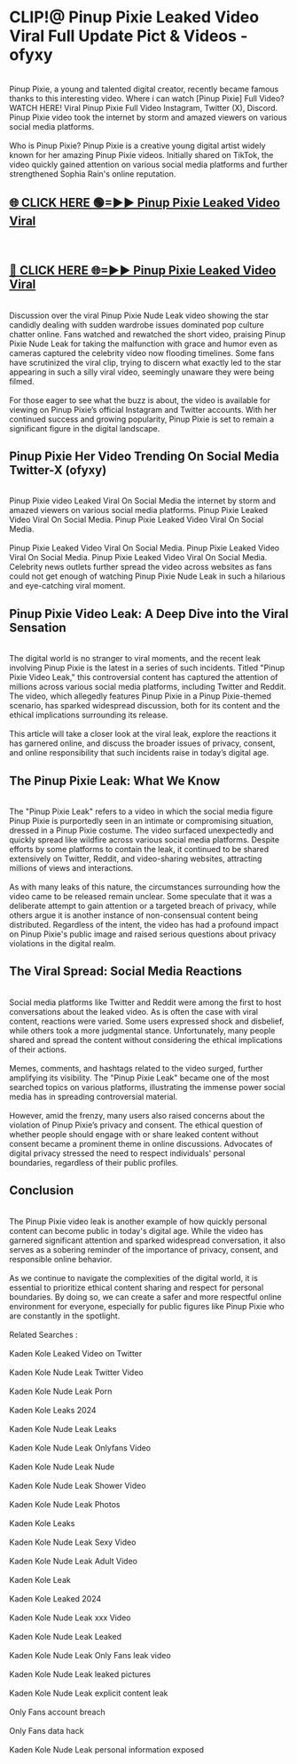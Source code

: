 # CLIP!@ Pinup Pixie Leaked Video Viral Full Update Pict & Videos - ofyxy
<br>
Pinup Pixie, a young and talented digital creator, recently became famous thanks to this interesting video. Where i can watch [Pinup Pixie] Full Video? WATCH HERE! Viral Pinup Pixie Full Video Instagram, Twitter (X), Discord. Pinup Pixie video took the internet by storm and amazed viewers on various social media platforms.
<br><br>
Who is Pinup Pixie? Pinup Pixie is a creative young digital artist widely known for her amazing Pinup Pixie videos. Initially shared on TikTok, the video quickly gained attention on various social media platforms and further strengthened Sophia Rain's online reputation.
<br>
<h2><a href="https://bestclip.site?title=Pinup_Pixie">🌐 CLICK HERE 🟢=►► Pinup Pixie Leaked Video Viral</a></h2>
<br>
<h2><a href="https://bestclip.site?title=Pinup_Pixie">🔴 CLICK HERE 🌐=►► Pinup Pixie Leaked Video Viral</a></h2>
<br>
Discussion over the viral Pinup Pixie Nude Leak video showing the star candidly dealing with sudden wardrobe issues dominated pop culture chatter online. Fans watched and rewatched the short video, praising Pinup Pixie Nude Leak for taking the malfunction with grace and humor even as cameras captured the celebrity video now flooding timelines. Some fans have scrutinized the viral clip, trying to discern what exactly led to the star appearing in such a silly viral video, seemingly unaware they were being filmed.
<br><br>
For those eager to see what the buzz is about, the video is available for viewing on Pinup Pixie’s official Instagram and Twitter accounts. With her continued success and growing popularity, Pinup Pixie is set to remain a significant figure in the digital landscape.
<br>
<h2>Pinup Pixie Her Video Trending On Social Media Twitter-X (ofyxy)</h2>
<br>
Pinup Pixie video Leaked Viral On Social Media the internet by storm and amazed viewers on various social media platforms. Pinup Pixie Leaked Video Viral On Social Media. Pinup Pixie Leaked Video Viral On Social Media.
<br><br>
Pinup Pixie Leaked Video Viral On Social Media. Pinup Pixie Leaked Video Viral On Social Media. Pinup Pixie Leaked Video Viral On Social Media. Celebrity news outlets further spread the video across websites as fans could not get enough of watching Pinup Pixie Nude Leak in such a hilarious and eye-catching viral moment.
<br>
<h2>Pinup Pixie Video Leak: A Deep Dive into the Viral Sensation</h2>
<br>
The digital world is no stranger to viral moments, and the recent leak involving Pinup Pixie is the latest in a series of such incidents. Titled "Pinup Pixie Video Leak," this controversial content has captured the attention of millions across various social media platforms, including Twitter and Reddit. The video, which allegedly features Pinup Pixie in a Pinup Pixie-themed scenario, has sparked widespread discussion, both for its content and the ethical implications surrounding its release.
<br><br>
This article will take a closer look at the viral leak, explore the reactions it has garnered online, and discuss the broader issues of privacy, consent, and online responsibility that such incidents raise in today’s digital age.
<br>
<h2>The Pinup Pixie Leak: What We Know</h2>
<br>
The "Pinup Pixie Leak" refers to a video in which the social media figure Pinup Pixie is purportedly seen in an intimate or compromising situation, dressed in a Pinup Pixie costume. The video surfaced unexpectedly and quickly spread like wildfire across various social media platforms. Despite efforts by some platforms to contain the leak, it continued to be shared extensively on Twitter, Reddit, and video-sharing websites, attracting millions of views and interactions.
<br><br>
As with many leaks of this nature, the circumstances surrounding how the video came to be released remain unclear. Some speculate that it was a deliberate attempt to gain attention or a targeted breach of privacy, while others argue it is another instance of non-consensual content being distributed. Regardless of the intent, the video has had a profound impact on Pinup Pixie's public image and raised serious questions about privacy violations in the digital realm.
<br>
<h2>The Viral Spread: Social Media Reactions</h2>
<br>
Social media platforms like Twitter and Reddit were among the first to host conversations about the leaked video. As is often the case with viral content, reactions were varied. Some users expressed shock and disbelief, while others took a more judgmental stance. Unfortunately, many people shared and spread the content without considering the ethical implications of their actions.
<br><br>
Memes, comments, and hashtags related to the video surged, further amplifying its visibility. The "Pinup Pixie Leak" became one of the most searched topics on various platforms, illustrating the immense power social media has in spreading controversial material.
<br><br>
However, amid the frenzy, many users also raised concerns about the violation of Pinup Pixie’s privacy and consent. The ethical question of whether people should engage with or share leaked content without consent became a prominent theme in online discussions. Advocates of digital privacy stressed the need to respect individuals' personal boundaries, regardless of their public profiles.
<br>
<h2>Conclusion</h2>
<br>
The Pinup Pixie video leak is another example of how quickly personal content can become public in today's digital age. While the video has garnered significant attention and sparked widespread conversation, it also serves as a sobering reminder of the importance of privacy, consent, and responsible online behavior.
<br><br>
As we continue to navigate the complexities of the digital world, it is essential to prioritize ethical content sharing and respect for personal boundaries. By doing so, we can create a safer and more respectful online environment for everyone, especially for public figures like Pinup Pixie who are constantly in the spotlight.
<br><br>
Related Searches :
<br><br>
Kaden Kole Leaked Video on Twitter
<br><br>
Kaden Kole Nude Leak Twitter Video
<br><br>
Kaden Kole Nude Leak Porn
<br><br>
Kaden Kole Leaks 2024
<br><br>
Kaden Kole Nude Leak Leaks
<br><br>
Kaden Kole Nude Leak Onlyfans Video
<br><br>
Kaden Kole Nude Leak Nude
<br><br>
Kaden Kole Nude Leak Shower Video
<br><br>
Kaden Kole Nude Leak Photos
<br><br>
Kaden Kole Leaks
<br><br>
Kaden Kole Nude Leak Sexy Video
<br><br>
Kaden Kole Nude Leak Adult Video
<br><br>
Kaden Kole Leak
<br><br>
Kaden Kole Leaked 2024
<br><br>
Kaden Kole Nude Leak xxx Video
<br><br>
Kaden Kole Nude Leak Leaked
<br><br>
Kaden Kole Nude Leak Only Fans leak video
<br><br>
Kaden Kole Nude Leak leaked pictures
<br><br>
Kaden Kole Nude Leak explicit content leak
<br><br>
Only Fans account breach
<br><br>
Only Fans data hack
<br><br>
Kaden Kole Nude Leak personal information exposed